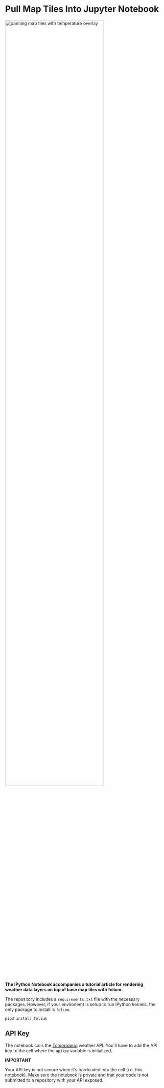 # Pull Map Tiles Into Jupyter Notebook

<img src="./tileoverlay_folium.gif" alt="panning map tiles with temperature overlay" width="80%" height="auto">

**The IPython Notebook accompanies a tutorial article for rendering weather data layers on top of base map tiles with folium.**

The repository includes a `requirements.txt` file with the necessary packages. However, if your environemt is setup to run IPython kernels, the only package to install is `folium`.

```
pip3 install folium
```

## API Key

The notebook calls the [Tomorrow.io](https://www.tomorrow.io/) weather API. You'll have to add the API key to the cell where the `apikey` variable is initialized.

**IMPORTANT**

Your API key is not secure when it's hardcoded into the cell (i.e. this notebook). Make sure the notebook is private and that your code is not submitted to a repository with your API exposed.
